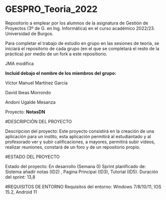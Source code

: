 # GESPRO_Teoria_2022
Repositorio a emplear por los alumnos de la asignatura de Gestión de Proyectos (3º de G. en Ing. Informática) en el curso académico 2022/23. Universidad de Burgos.

Para completar el trabajo de estudio en grupo en las sesiones de teoría, se iniciará el repositorio de cada grupo (en el que se completará el resto de la práctica) por medio de un fork a este repositiorio.


JMA modifica

**Incluid debajo el nombre de los miembros del grupo:**

Víctor Manuel Martínez García

David Ibeas Morrondo

Andoni Ugalde Mesanza


Proyecto: **NotasDN**

#DESCRIPCIÓN DEL PROYECTO

Descripcion del proyecto: Este proyecto consistirá en la creación de una aplicación para un instito, esta aplicación permitirá al estudiantado y al profesorado ver 
y subir calificaciones, a mayores, permitirá subir videos, realizar reuniones, constará de un foro y de un repositorio propio.

#ESTADO DEL PROYECTO

Estado del proyecto: En desarrollo (Semana 0)
Sprint planificado de: Sistema añadir notas (ID2) , Pagina Principal (ID3), Tutorial (ID5).
Duración del sprint: 13,8


#REQUISITOS DE ENTORNO
Requisitos del entorno: Windows 7/8/10/11, IOS 15.2, Android 11
 
